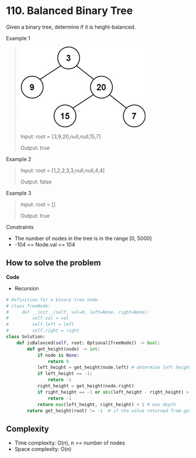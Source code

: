 # 110. Balanced Binary Tree
<Badge type="tip" text="Easy" /> [<Badge type="info" text="LeetCode" />](https://leetcode.com/problems/balanced-binary-tree/)

Given a binary tree, determine if it is height-balanced.

Example 1
> ![110. Balanced Binary Tree](../images/110.jpg)
>
> Input: root = [3,9,20,null,null,15,7]
>
> Output: true

Example 2
> Input: root = [1,2,2,3,3,null,null,4,4]
>
> Output: false

Example 3
> Input: root = []
>
> Output: true

Constraints
- The number of nodes in the tree is in the range [0, 5000]
- -104 <= Node.val <= 104


## How to solve the problem

**Code**

- Recursion
```Python
# Definition for a binary tree node.
# class TreeNode:
#     def __init__(self, val=0, left=None, right=None):
#         self.val = val
#         self.left = left
#         self.right = right
class Solution:
    def isBalanced(self, root: Optional[TreeNode]) -> bool:
        def get_height(node) -> int:
            if node is None:
                return 0
            left_height = get_height(node.left) # determine left height
            if left_height == -1:
                return -1
            right_height = get_height(node.right)
            if right_height == -1 or abs(left_height - right_height) > 1:  # determine right height
                return -1
            return max(left_height, right_height) + 1 # max depth
        return get_height(root) != -1  # if the value returned from get_height is not -1, it is a balance tree
```

## Complexity
- Time complexity: O(n), n == number of nodes
- Space complexity: O(n) 